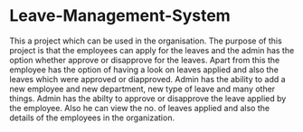 # Leave-Management-System
This a project which can be used in the organisation. The purpose of this project is that the employees can apply for the leaves and the admin has the option whether approve or disapprove for the leaves.
Apart from this the employee has the option of having a look on leaves applied and also the leaves which were approved or diapproved.
Admin has the ability to add a new employee and new department, new type of leave and many other things. Admin has the abilty to approve or disapprove the leave applied by the employee. Also he can view the no. of leaves applied and also the details of the employees in the organization.
